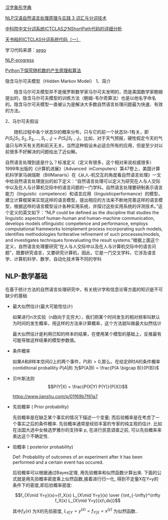 
[汉字象形字典](http://vividict.com)

[NLP汉语自然语言处理原理与实践 3 词汇与分词技术](https://blog.csdn.net/qfire/article/details/78799024)

[中科院中文分词系统ICTCLAS之NShortPath代码的详细分析](https://blog.csdn.net/dancefire/article/details/1567881)

[天书般的ICTCLAS分词系统代码（一）](https://www.cnblogs.com/zhenyulu/articles/653254.html)

学习代码来源：[sego](https://github.com/huichen/sego)

[NLP-progress](https://github.com/sebastianruder/NLP-progress)

[Python下探究随机数的产生原理和算法](https://www.cnblogs.com/lzxwalex/p/6880748.html)

隐含马尔可夫模型（Hidden Markov Model）
1、简介

　　隐含马尔可夫模型并不是俄罗斯数学家马尔可夫发明的，而是美国数学家鲍姆提出的，隐含马尔可夫模型的训练方法（鲍姆-韦尔奇算法）也是以他名字命名的。隐含马尔可夫模型一直被认为是解决大多数自然语言处理问题最为快速、有效的方法。

2、马尔可夫假设

　　随机过程中各个状态St的概率分布，只与它的前一个状态St-1有关，即$P(S_t|S_1,S_2,S_3,…,S_{t-1}) = P(S_t|S_{t-1})$。比如，对于天气预报，硬性假定今天的气温只与昨天有关而和前天无关。当然这种假设未必适合所有的应用，但是至少对以前很多不好解决的问题给出了近似解。


自然语言处理到底是什么？标准定义（定义有很多，这个相对来说权威很多）1999年出版的《计算机进展》（Advanced  inComputers）第47卷上，美国计算机科学家马纳瑞斯（BillManaris）在《从人-机交互的角度看自然语言处理》一文中给自然语言处理提出的如下定义：“自然语言处理可以定义为研究在人与人交际中以及在人与计算机交际中的语言问题的一门学科。自然语言处理要研制表示语言能力（linguistic  competence）和语言应用（linguisticperformance）的模型，建立计算框架来实现这样的语言模型，提出相应的方法来不断地完善这样的语言模型，根据这样的语言模型设计各种实用系统，并探讨这些实用系统的评测技术。”这个定义的英文如下：“NLP could be defined as the discipline that studies the linguistic aspectsof human-human and human-machine communication, develops models oflinguistic competence and performance, employs computational frameworks toimplement process incorporating such models, identifies methodologies foriterative refinement of such processes/models, and investigates techniques forevaluating the result systems.”根据上面这个定义，自然语言处理要研究“在人与人交际中以及在人与计算机交际中的语言问题”，既要研究语言，又要研究计算机，因此，它是一门交叉学科，它涉及语言学、计算机科学、数学、自动化技术等不同的学科

## NLP-数学基础

在基于统计方法的自然语言处理研究中，有关统计学和信息论等方面的知识是不可缺少的基础

- 最大似然估计(最大可能性估计)

    如果进行n次实验（n趋向于无穷大），我们把某个时间发生的相对频率叫默认为时间的发生概率，用这样的方法来计算概率，这个方法就叫做最大似然估计

    最大似然估计是利用已知的样本的结果，在使用某个模型的基础上，反推最有可能导致这样结果的模型参数值。

- 条件概率

    如果$A$和$B$样本空间$\Omega$上的两个事件，$P(B)>0$,那么，在给定$B$时$A$的条件概率contiditonal probalility $P(A|B)$ 为$P(A|B) = \frac{P(A \bigcap B)}{P(B)}$

- 贝叶斯法则
    $$P(Y|X) = \frac{P(X|Y) P(Y)}{P(X)}$$

    https://www.jianshu.com/p/01f69b7f61a7


- 先验概率 ( Prior probability)

    先验概率是在缺乏某个事实的情况下描述一个变量; 而后验概率是在考虑了一个事实之后的条件概率.  先验概率通常是经验丰富的专家的纯主观的估计. 比如在法国大选中女候选罗雅尔的支持率 p,  在进行民意调查之前, 可以先验概率来表达这个不确定性.

- 验概率 ( posterior probability)

    Def: Probability of outcomes of an experiment after it has been performed and a certain event has occured.  

    后验概率可以根据通过Bayes定理, 用先验概率和似然函数计算出来.  下面的公式就是用先验概率密度乘上似然函数,接着进行归一化, 得到不定量X在Y=y的条件下的密度,即后验概率密度:

    $$f_{X\mid Y=y}(x)={f_X(x) L_{X\mid Y=y}(x) \over {\int_{-\infty}^\infty f_X(x) L_{X\mid Y=y}(x)\,dx}}$$

    其中$f_X(x)$ 为X的先验密度, $L_{X | Y} = y^{(x)} = f_{Y | X} = x^{(y)}$ 为似然函数..